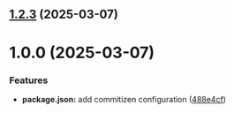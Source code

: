 ## [1.2.3](https://github.com/aymustafina/git-extended/compare/v1.0.0...v1.2.3) (2025-03-07)



# 1.0.0 (2025-03-07)


### Features

* **package.json:** add commitizen configuration ([488e4cf](https://github.com/aymustafina/git-extended/commit/488e4cf7275dee2085b11037e85483cb8fd66a40))



